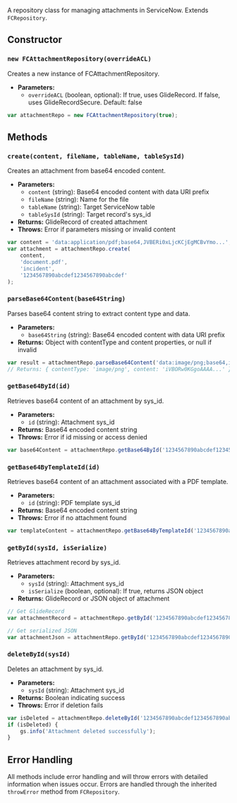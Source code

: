 A repository class for managing attachments in ServiceNow. Extends `FCRepository`.

## Constructor

### `new FCAttachmentRepository(overrideACL)`
Creates a new instance of FCAttachmentRepository.

- **Parameters:**
  - `overrideACL` (boolean, optional): If true, uses GlideRecord. If false, uses GlideRecordSecure. Default: false

```javascript
var attachmentRepo = new FCAttachmentRepository(true);
```

## Methods

### `create(content, fileName, tableName, tableSysId)`
Creates an attachment from base64 encoded content.

- **Parameters:**
  - `content` (string): Base64 encoded content with data URI prefix
  - `fileName` (string): Name for the file
  - `tableName` (string): Target ServiceNow table
  - `tableSysId` (string): Target record's sys_id
- **Returns:** GlideRecord of created attachment
- **Throws:** Error if parameters missing or invalid content

```javascript
var content = 'data:application/pdf;base64,JVBERi0xLjcKCjEgMCBvYmo...';
var attachment = attachmentRepo.create(
    content,
    'document.pdf',
    'incident',
    '1234567890abcdef1234567890abcdef'
);
```

### `parseBase64Content(base64String)`
Parses base64 content string to extract content type and data.

- **Parameters:**
  - `base64String` (string): Base64 encoded content with data URI prefix
- **Returns:** Object with contentType and content properties, or null if invalid

```javascript
var result = attachmentRepo.parseBase64Content('data:image/png;base64,iVBORw0KGgoAAAA...');
// Returns: { contentType: 'image/png', content: 'iVBORw0KGgoAAAA...' }
```

### `getBase64ById(id)`
Retrieves base64 content of an attachment by sys_id.

- **Parameters:**
  - `id` (string): Attachment sys_id
- **Returns:** Base64 encoded content string
- **Throws:** Error if id missing or access denied

```javascript
var base64Content = attachmentRepo.getBase64ById('1234567890abcdef1234567890abcdef');
```

### `getBase64ByTemplateId(id)`
Retrieves base64 content of an attachment associated with a PDF template.

- **Parameters:**
  - `id` (string): PDF template sys_id
- **Returns:** Base64 encoded content string
- **Throws:** Error if no attachment found

```javascript
var templateContent = attachmentRepo.getBase64ByTemplateId('1234567890abcdef1234567890abcdef');
```

### `getById(sysId, isSerialize)`
Retrieves attachment record by sys_id.

- **Parameters:**
  - `sysId` (string): Attachment sys_id
  - `isSerialize` (boolean, optional): If true, returns JSON object
- **Returns:** GlideRecord or JSON object of attachment

```javascript
// Get GlideRecord
var attachmentRecord = attachmentRepo.getById('1234567890abcdef1234567890abcdef');

// Get serialized JSON
var attachmentJson = attachmentRepo.getById('1234567890abcdef1234567890abcdef', true);
```

### `deleteById(sysId)`
Deletes an attachment by sys_id.

- **Parameters:**
  - `sysId` (string): Attachment sys_id
- **Returns:** Boolean indicating success
- **Throws:** Error if deletion fails

```javascript
var isDeleted = attachmentRepo.deleteById('1234567890abcdef1234567890abcdef');
if (isDeleted) {
    gs.info('Attachment deleted successfully');
}
```

## Error Handling
All methods include error handling and will throw errors with detailed information when issues occur. Errors are handled through the inherited `throwError` method from `FCRepository`.
